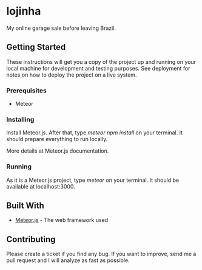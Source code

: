 # lojinha

My online garage sale before leaving Brazil.

## Getting Started

These instructions will get you a copy of the project up and running on your local machine for development and testing purposes. See deployment for notes on how to deploy the project on a live system.

### Prerequisites

* Meteor

### Installing

Install Meteor.js.  After that, type _meteor npm install_ on your terminal.  It should prepare everything to run locally.

More details at Meteor.js documentation.

### Running

As it is a Meteor.js project, type _meteor_ on your terminal.  It should be available at localhost:3000.

## Built With

* [Meteor.js](https://www.meteor.com/) - The web framework used

## Contributing

Please create a ticket if you find any bug.  If you want to improve, send me a pull request and I will analyze as fast as possible.
